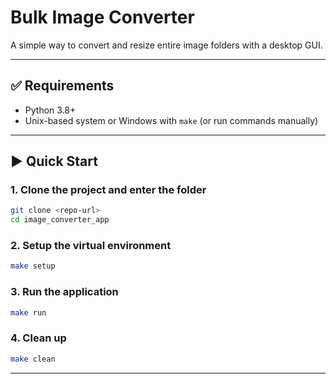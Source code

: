 # Bulk Image Converter

A simple way to convert and resize entire image folders with a desktop GUI.

---

## ✅ Requirements

- Python 3.8+
- Unix-based system or Windows with `make` (or run commands manually)

---

## ▶️ Quick Start

### 1. Clone the project and enter the folder

```bash
git clone <repo-url>
cd image_converter_app
```

### 2. Setup the virtual environment

```bash
make setup
```

### 3. Run the application

```bash
make run
```

### 4. Clean up

```bash
make clean
```

---


